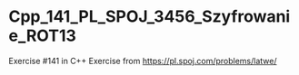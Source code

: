 # Cpp_141_PL_SPOJ_3456_Szyfrowanie_ROT13
Exercise #141 in C++
Exercise from https://pl.spoj.com/problems/latwe/
